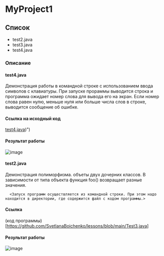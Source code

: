 # MyProject1
## Список
 - test2.java
 - test3.java
 - test4.java  
### Описание
 #### test4.java
  Демонстрация работы в командной строке с использованием ввода символов с клавиатуры. 
  При запуске прораммы выводится строка и программа ожидает номер слова для вывода его на экран.
  Если номер слова равен нулю, меньше нуля или больше числа слов в строке, выводится сообщение об ошибке.
  
#### Ссылка на исходный код
  [test4.java](https://github.com/SvetlanaBoichenko/lessons/blob/main/test4.java))")
  
#### Результат работы
 ![image](https://github.com/SvetlanaBoichenko/MyProject1/assets/160069590/1d7fb477-8098-4f78-8434-be0d715c73dd)

 #### test2.java
  Демонстрация полиморфизма. 
  объеты двух дочерних классов. В зависимости от типа объекта функция foo() возвращает разные значения.

      <Запуск программ осуществляется из командной строки. При этом надо находится в директории, где содержится файл с кодом программы.>
      
#### Ссылка
 (код программы)[https://github.com/SvetlanaBoichenko/lessons/blob/main/Test3.java]
 #### Результат работы


![image](https://github.com/SvetlanaBoichenko/MyProject1/assets/160069590/8ae5f935-a62d-4ac9-ac55-d5a3d95dd952)
